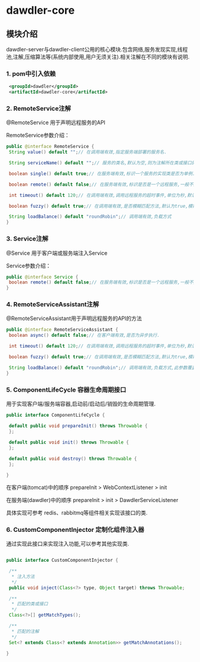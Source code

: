 # dawdler-core

## 模块介绍

dawdler-server与dawdler-client公用的核心模块.包含网络,服务发现实现,线程池,注解,压缩算法等(系统内部使用,用户无须关注).相关注解在不同的模块有说明.

### 1. pom中引入依赖

```xml
 <groupId>dawdler</groupId>
 <artifactId>dawdler-core</artifactId>
```

### 2. RemoteService注解

@RemoteService 用于声明远程服务的API

RemoteService参数介绍：

```java
public @interface RemoteService {
 String value() default "";// 在调用端有效,指定服务端部署的服务名.

 String serviceName() default "";// 服务的类名,默认为空,则为注解所在类或接口的全称(类优先).

 boolean single() default true;// 在服务端有效,标识一个服务的实现类是否为单例.默认为单例.

 boolean remote() default false;// 在服务端有效,标识是否是一个远程服务,一般不建议在服务端再次调用另一个服务,默认为否,调用本服务中的服务（适用事务传播）.

 int timeout() default 120;// 在调用端有效,调用远程服务的超时事件,单位为秒,默认120秒.

 boolean fuzzy() default true;// 在调用端有效,是否模糊匹配方法,默认为true,模糊匹配根据方法名与参数个数进行匹配,非模糊匹配会根据方法名与参数类型进行精确匹配.模糊匹配效率高,如果一个服务实现类中存在相同方法相同参数个数时需要设置此参数为true.

 String loadBalance() default "roundRobin";// 调用端有效,负载方式
}
```

### 3. Service注解

@Service 用于客户端或服务端注入Service

Service参数介绍：

```java
public @interface Service {
 boolean remote() default false;// 在服务端有效,标识是否是一个远程服务,一般不建议在服务端再次调用另一个服务,默认为否,调用本服务中的服务（适用事务传播）.
}
```

### 4. RemoteServiceAssistant注解

@RemoteServiceAssistant用于声明远程服务的API的方法

```java
public @interface RemoteServiceAssistant {
 boolean async() default false;// 在客户端有效,是否为异步执行.

 int timeout() default 120;// 在调用端有效,调用远程服务的超时事件,单位为秒,默认120秒,此参数覆盖@RemoteService中的timeout().

 boolean fuzzy() default true;// 在调用端有效,是否模糊匹配方法,默认为true,模糊匹配根据方法名与参数个数进行匹配,非模糊匹配会根据方法名与参数类型进行精确匹配.模糊匹配效率高,如果一个服务实现类中存在相同方法相同参数个数时需要设置此参数为true,此参数覆盖@RemoteService中的fuzzy().

 String loadBalance() default "roundRobin";// 调用端有效,负载方式,此参数覆盖@RemoteService中的loadBalance().
}
```

### 5. ComponentLifeCycle 容器生命周期接口

用于实现客户端/服务端容器,启动前/启动后/销毁的生命周期管理.

```java
public interface ComponentLifeCycle {

 default public void prepareInit() throws Throwable {
 };
 
 default public void init() throws Throwable {
 };

 default public void destroy() throws Throwable {
 };

}
```

在客户端(tomcat)中的顺序 prepareInit > WebContextListener > init

在服务端(dawdler)中的顺序 prepareInit > init > DawdlerServiceListener

具体实现可参考 redis、rabbitmq等组件相关实现该接口的类.

### 6. CustomComponentInjector 定制化组件注入器

通过实现此接口来实现注入功能,可以参考其他实现类.

```java

public interface CustomComponentInjector {

 /**
  * 注入方法
  */
 public void inject(Class<?> type, Object target) throws Throwable;

 /**
  * 匹配的类或接口
  */
 Class<?>[] getMatchTypes();

 /**
  * 匹配的注解
  */
 Set<? extends Class<? extends Annotation>> getMatchAnnotations();

}

```
